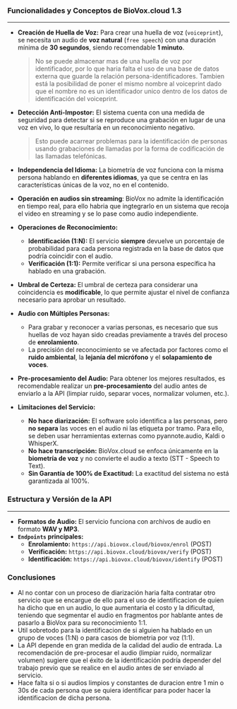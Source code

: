 ### **Funcionalidades y Conceptos de BioVox.cloud 1.3**
---
* **Creación de Huella de Voz:** Para crear una huella de voz (`voiceprint`), se necesita un audio de **voz natural** (`free speech`) con una duración mínima de **30 segundos**, siendo recomendable **1 minuto**.

    > No se puede almacenar mas de una huella de voz por identificador, por lo que haria falta el uso de una base de datos externa que guarde la relación persona-identificadores.
    > Tambien está la posibilidad de poner el mismo nombre al voiceprint dado que el nombre no es un identificador unico dentro de los datos de identificación del voiceprint.
* **Detección Anti-Impostor:** El sistema cuenta con una medida de seguridad para detectar si se reproduce una grabación en lugar de una voz en vivo, lo que resultaría en un reconocimiento negativo.

    > Esto puede acarrear problemas para la identificación de personas usando grabaciones de llamadas por la forma de codificación de las llamadas telefónicas.
* **Independencia del Idioma:** La biometría de voz funciona con la misma persona hablando en **diferentes idiomas**, ya que se centra en las características únicas de la voz, no en el contenido.
* **Operación en audios sin streaming**: BioVox no admite la identificación en tiempo real, para ello habria que ingtegrarlo en un sistema que recoja el video en streaming y se lo pase como audio independiente.
* **Operaciones de Reconocimiento:**
    * **Identificación (1:N):** El servicio **siempre** devuelve un porcentaje de probabilidad para cada persona registrada en la base de datos que podría coincidir con el audio.
    * **Verificación (1:1):** Permite verificar si una persona específica ha hablado en una grabación.
* **Umbral de Certeza:** El umbral de certeza para considerar una coincidencia es **modificable**, lo que permite ajustar el nivel de confianza necesario para aprobar un resultado.
* **Audio con Múltiples Personas:**
    * Para grabar y reconocer a varias personas, es necesario que sus huellas de voz hayan sido creadas previamente a través del proceso de **enrolamiento**.
    * La precisión del reconocimiento se ve afectada por factores como el **ruido ambiental**, la **lejanía del micrófono** y el **solapamiento de voces**.
* **Pre-procesamiento del Audio:** Para obtener los mejores resultados, es recomendable realizar un **pre-procesamiento** del audio antes de enviarlo a la API (limpiar ruido, separar voces, normalizar volumen, etc.).
* **Limitaciones del Servicio:**
    * **No hace diarización:** El software solo identifica a las personas, pero **no separa** las voces en el audio ni las etiqueta por tramo. Para ello, se deben usar herramientas externas como pyannote.audio, Kaldi o WhisperX.
    * **No hace transcripción:** BioVox.cloud se enfoca únicamente en la **biometría de voz** y no convierte el audio a texto (STT - Speech to Text).
    * **Sin Garantía de 100% de Exactitud:** La exactitud del sistema no está garantizada al 100%.

### **Estructura y Versión de la API**
---
* **Formatos de Audio:** El servicio funciona con archivos de audio en formato **WAV y MP3**.
* **`Endpoints` principales:**
    * **Enrolamiento:** `https://api.biovox.cloud/biovox/enrol` (POST)
    * **Verificación:** `https://api.biovox.cloud/biovox/verify` (POST)
    * **Identificación:** `https://api.biovox.cloud/biovox/identify` (POST)

### Conclusiones
* Al no contar con un proceso de diarización haria falta contratar otro servicio que se encargue de ello para el uso de identificacion de quien ha dicho que en un audio, lo que aumentaria el costo y la dificultad, teniendo que segmentar el audio en fragmentos por hablante antes de pasarlo a BioVox para su reconocimiento 1:1.
* Util sobretodo para la identificacion de si alguien ha hablado en un grupo de voces (1:N) o para casos de biometria por voz (1:1).
* La API depende en gran medida de la calidad del audio de entrada. La recomendación de pre-procesar el audio (limpiar ruido, normalizar volumen) sugiere que el éxito de la identificación podría depender del trabajo previo que se realice en el audio antes de ser enviado al servicio.
* Hace falta si o si audios limpios y constantes de duracion entre 1 min o 30s de cada persona que se quiera identificar para poder hacer la identificacion de dicha persona.